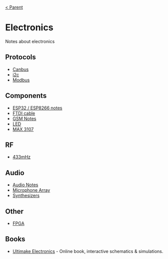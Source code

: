 [< Parent](../Readme.md)

# Electronics

Notes about electronics

## Protocols

- [Canbus](./Canbus.md)
- [i2c](./i2c.md)
- [Modbus](./Modbus/Readme.md)

## Components

- [ESP32 / ESP8266 notes](./ESP/Readme.md)
- [FTDI cable](./FTDI.md)
- [GSM Notes](./GSM/Readme.md)
- [LED](./led.md)
- [MAX 3107](./Components/MAX3107.md)

## RF

- [433mHz](./433mHz/Readme.md)

## Audio

- [Audio Notes](./Audio/Readme.md)
- [Microphone Array](./Audio/Microphone%20Array.md)
- [Synthesizers](./Audio/Synthesizers/Readme.md)

## Other

- [FPGA](./FPGA/Readme.md)

## Books

- [Ultimake Electronics](https://ultimateelectronicsbook.com/) - Online book, interactive schematics & simulations.
